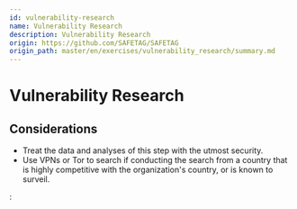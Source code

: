 ```yaml
---
id: vulnerability-research
name: Vulnerability Research
description: Vulnerability Research
origin: https://github.com/SAFETAG/SAFETAG
origin_path: master/en/exercises/vulnerability_research/summary.md
---
```

# Vulnerability Research




## Considerations

  * Treat the data and analyses of this step with the utmost security.
  * Use VPNs or Tor to search if conducting the search from a country that is highly competitive with the organization's country, or is known to surveil.





:[](../references/footnotes.md)
